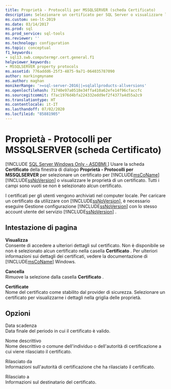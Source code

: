 ```yaml
---
title: Proprietà - Protocolli per MSSQLSERVER (scheda Certificato)
description: Selezionare un certificato per SQL Server o visualizzare le proprietà del certificato usando la scheda Certificato della finestra di dialogo Proprietà - Protocolli per MSSQLSERVER.
ms.custom: seo-lt-2019
ms.date: 03/14/2017
ms.prod: sql
ms.prod_service: sql-tools
ms.reviewer: ''
ms.technology: configuration
ms.topic: conceptual
f1_keywords:
- sql13.swb.computermgr.cert.general.f1
helpviewer_keywords:
- MSSQLSERVER property protocols
ms.assetid: 776addd6-25f3-4875-9a71-064035787090
author: markingmyname
ms.author: maghan
monikerRange: '>=sql-server-2016||=sqlallproducts-allversions'
ms.openlocfilehash: 71740e97a0518e34ffa410a62efe14f96cfaccfc
ms.sourcegitcommit: f7ac1976d4bfa224332edd9ef2f4377a4d55a2c9
ms.translationtype: HT
ms.contentlocale: it-IT
ms.lasthandoff: 07/02/2020
ms.locfileid: "85881905"
---
```

# <a name="protocols-for-mssqlserver-properties-certificate-tab"></a>Proprietà - Protocolli per MSSQLSERVER (scheda Certificato)
[!INCLUDE [SQL Server Windows Only - ASDBMI ](../../includes/applies-to-version/sql-windows-only-asdbmi.md)]
  Usare la scheda **Certificato** della finestra di dialogo **Proprietà - Protocolli per MSSQLSERVER** per selezionare un certificato per [!INCLUDE[msCoName](../../includes/msconame-md.md)] [!INCLUDE[ssNoVersion](../../includes/ssnoversion-md.md)] o visualizzare le proprietà di un certificato. Tutti i campi sono vuoti se non è selezionato alcun certificato.  
  
 I certificati per gli utenti vengono archiviati nel computer locale. Per caricare un certificato da utilizzare con [!INCLUDE[ssNoVersion](../../includes/ssnoversion-md.md)], è necessario eseguire Gestione configurazione [!INCLUDE[ssNoVersion](../../includes/ssnoversion-md.md)] con lo stesso account utente del servizio [!INCLUDE[ssNoVersion](../../includes/ssnoversion-md.md)] .  
  
## <a name="page-header"></a>Intestazione di pagina  
 **Visualizza**  
 Consente di accedere a ulteriori dettagli sul certificato. Non è disponibile se non è selezionato alcun certificato nella casella **Certificato** . Per ulteriori informazioni sui dettagli dei certificati, vedere la documentazione di [!INCLUDE[msCoName](../../includes/msconame-md.md)] Windows.  
  
 **Cancella**  
 Rimuove la selezione dalla casella **Certificato** .  
  
 **Certificate**  
 Nome del certificato come stabilito dal provider di sicurezza. Selezionare un certificato per visualizzarne i dettagli nella griglia delle proprietà.  
  
## <a name="options"></a>Opzioni  
 Data scadenza  
 Data finale del periodo in cui il certificato è valido.  
  
 Nome descrittivo  
 Nome descrittivo o comune dell'individuo o dell'autorità di certificazione a cui viene rilasciato il certificato.  
  
 Rilasciato da  
 Informazioni sull'autorità di certificazione che ha rilasciato il certificato.  
  
 Rilasciato a  
 Informazioni sul destinatario del certificato.  
  
  
